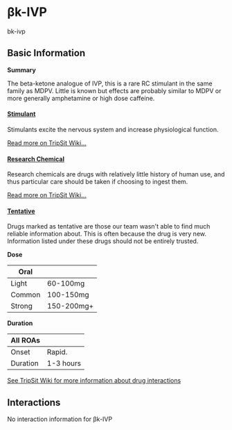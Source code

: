 # βk-IVP

bk-ivp

## Basic Information

**Summary**

The beta-ketone analogue of IVP, this is a rare RC stimulant in the same family as MDPV. Little is known but effects are probably similar to MDPV or more generally amphetamine or high dose caffeine.

#### [Stimulant](/category/stimulant)

Stimulants excite the nervous system and increase physiological function.

[Read more on TripSit Wiki...](#{category.wiki})

#### [Research Chemical](/category/research-chemical)

Research chemicals are drugs with relatively little history of human use, and thus particular care should be taken if choosing to ingest them.

[Read more on TripSit Wiki...](#{category.wiki})

#### [Tentative](/category/tentative)

Drugs marked as tentative are those our team wasn't able to find much reliable information about. This is often because the drug is very new. Information listed under these drugs should not be entirely trusted.

**Dose**

| Oral   |            |
| ------ | ---------- |
| Light  | 60-100mg   |
| Common | 100-150mg  |
| Strong | 150-200mg+ |

**Duration**

| All ROAs |           |
| -------- | --------- |
| Onset    | Rapid.    |
| Duration | 1-3 hours |

[See TripSit Wiki for more information about drug interactions](http://combo.tripsit.me/)

## Interactions

No interaction information for βk-IVP